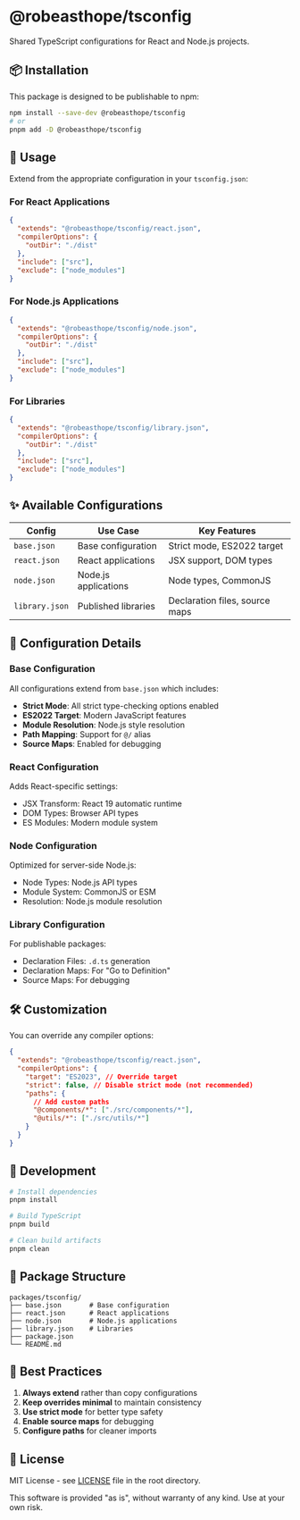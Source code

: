 # @robeasthope/tsconfig

Shared TypeScript configurations for React and Node.js projects.

## 📦 Installation

This package is designed to be publishable to npm:

```bash
npm install --save-dev @robeasthope/tsconfig
# or
pnpm add -D @robeasthope/tsconfig
```

## 🚀 Usage

Extend from the appropriate configuration in your `tsconfig.json`:

### For React Applications

```json
{
  "extends": "@robeasthope/tsconfig/react.json",
  "compilerOptions": {
    "outDir": "./dist"
  },
  "include": ["src"],
  "exclude": ["node_modules"]
}
```

### For Node.js Applications

```json
{
  "extends": "@robeasthope/tsconfig/node.json",
  "compilerOptions": {
    "outDir": "./dist"
  },
  "include": ["src"],
  "exclude": ["node_modules"]
}
```

### For Libraries

```json
{
  "extends": "@robeasthope/tsconfig/library.json",
  "compilerOptions": {
    "outDir": "./dist"
  },
  "include": ["src"],
  "exclude": ["node_modules"]
}
```

## ✨ Available Configurations

| Config         | Use Case             | Key Features                   |
| -------------- | -------------------- | ------------------------------ |
| `base.json`    | Base configuration   | Strict mode, ES2022 target     |
| `react.json`   | React applications   | JSX support, DOM types         |
| `node.json`    | Node.js applications | Node types, CommonJS           |
| `library.json` | Published libraries  | Declaration files, source maps |

## 📝 Configuration Details

### Base Configuration

All configurations extend from `base.json` which includes:

- **Strict Mode**: All strict type-checking options enabled
- **ES2022 Target**: Modern JavaScript features
- **Module Resolution**: Node.js style resolution
- **Path Mapping**: Support for `@/` alias
- **Source Maps**: Enabled for debugging

### React Configuration

Adds React-specific settings:

- JSX Transform: React 19 automatic runtime
- DOM Types: Browser API types
- ES Modules: Modern module system

### Node Configuration

Optimized for server-side Node.js:

- Node Types: Node.js API types
- Module System: CommonJS or ESM
- Resolution: Node.js module resolution

### Library Configuration

For publishable packages:

- Declaration Files: `.d.ts` generation
- Declaration Maps: For "Go to Definition"
- Source Maps: For debugging

## 🛠️ Customization

You can override any compiler options:

```json
{
  "extends": "@robeasthope/tsconfig/react.json",
  "compilerOptions": {
    "target": "ES2023", // Override target
    "strict": false, // Disable strict mode (not recommended)
    "paths": {
      // Add custom paths
      "@components/*": ["./src/components/*"],
      "@utils/*": ["./src/utils/*"]
    }
  }
}
```

## 🔧 Development

```bash
# Install dependencies
pnpm install

# Build TypeScript
pnpm build

# Clean build artifacts
pnpm clean
```

## 📁 Package Structure

```text
packages/tsconfig/
├── base.json       # Base configuration
├── react.json      # React applications
├── node.json       # Node.js applications
├── library.json    # Libraries
├── package.json
└── README.md
```

## 🎯 Best Practices

1. **Always extend** rather than copy configurations
2. **Keep overrides minimal** to maintain consistency
3. **Use strict mode** for better type safety
4. **Enable source maps** for debugging
5. **Configure paths** for cleaner imports

## 📄 License

MIT License - see [LICENSE](../../LICENSE) file in the root directory.

This software is provided "as is", without warranty of any kind. Use at your own risk.
